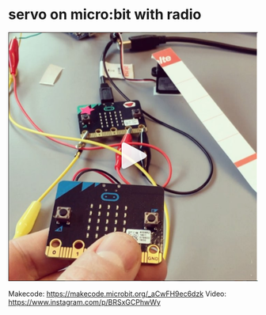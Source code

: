# servo on micro:bit with radio

<img src="https://github.com/larsgimse/microbit/blob/master/servo/servo_microbit.png">

Makecode: https://makecode.microbit.org/_aCwFH9ec6dzk
Video: https://www.instagram.com/p/BRSxGCPhwWy
